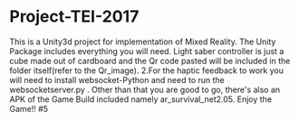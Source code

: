 # Project-TEI-2017
This is a Unity3d project for implementation of Mixed Reality. The Unity Package includes everything you will need.
Light saber controller is just a cube made out of cardboard and the Qr code pasted will be included in the folder itself(refer to the Qr_image). 
2.For the haptic feedback to work you will need to install websocket-Python and need to run the websocketserver.py .
Other than that you are good to go, there's also an APK of the Game Build included namely ar_survival_net2.05.
Enjoy the Game!!
#5
